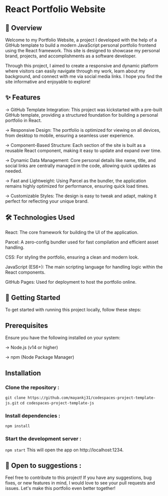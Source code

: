 # React Portfolio Website
## 🌟 Overview
Welcome to my Portfolio Website, a project I developed with the help of a GitHub template to build a modern JavaScript personal portfolio frontend using the React framework. This site is designed to showcase my personal brand, projects, and accomplishments as a software developer.

Through this project, I aimed to create a responsive and dynamic platform where visitors can easily navigate through my work, learn about my background, and connect with me via social media links. I hope you find the site informative and enjoyable to explore!

## ✨ Features

-> GitHub Template Integration: This project was kickstarted with a pre-built GitHub template, providing a structured foundation for building a personal portfolio in React.

-> Responsive Design: The portfolio is optimized for viewing on all devices, from desktop to mobile, ensuring a seamless user experience.

-> Component-Based Structure: Each section of the site is built as a reusable React component, making it easy to update and expand over time.

-> Dynamic Data Management: Core personal details like name, title, and social links are centrally managed in the code, allowing quick updates as needed.

-> Fast and Lightweight: Using Parcel as the bundler, the application remains highly optimized for performance, ensuring quick load times.

-> Customizable Styles: The design is easy to tweak and adapt, making it perfect for reflecting your unique brand.

## 🛠️ Technologies Used

React: The core framework for building the UI of the application.

Parcel: A zero-config bundler used for fast compilation and efficient asset handling.

CSS: For styling the portfolio, ensuring a clean and modern look.

JavaScript (ES6+): The main scripting language for handling logic within the React components.

GitHub Pages: Used for deployment to host the portfolio online.

## 🚀 Getting Started
To get started with running this project locally, follow these steps:

## Prerequisites
Ensure you have the following installed on your system:

-> Node.js (v14 or higher)

-> npm (Node Package Manager)

## Installation
### Clone the repository :
`git clone https://github.com/mayankj31/codespaces-project-template-js.git`
`cd codespaces-project-template-js`

### Install dependencies :
`npm install`

### Start the development server :
`npm start`
This will open the app on http://localhost:1234.

## 🤝 Open to suggestions :
Feel free to contribute to this project! If you have any suggestions, bug fixes, or new features in mind, I would love to see your pull requests and issues. Let's make this portfolio even better together!
